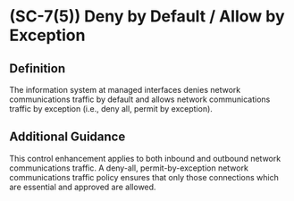 
# (SC-7(5)) Deny by Default / Allow by Exception

## Definition

The information system at managed interfaces denies network communications traffic by default and allows network communications traffic by exception (i.e., deny all, permit by exception).

## Additional Guidance

This control enhancement applies to both inbound and outbound network communications traffic. A deny-all, permit-by-exception network communications traffic policy ensures that only those connections which are essential and approved are allowed.
